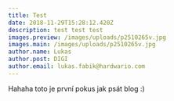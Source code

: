```yaml
---
title: Test
date: 2018-11-29T15:28:12.420Z
description: test test test
images.preview: /images/uploads/p2510265v.jpg
images.main: /images/uploads/p2510265v.jpg
author.name: Lukas
author.post: DIGI
author.email: lukas.fabik@hardwario.com
---
```

Hahaha toto je první pokus jak psát blog :)
